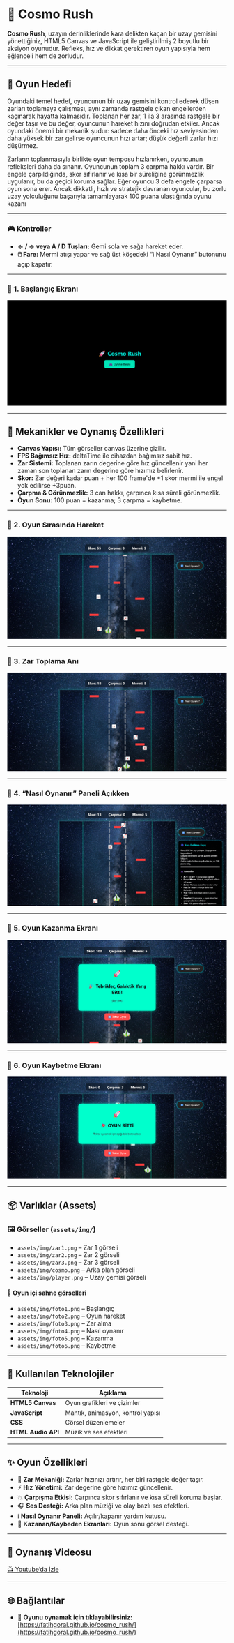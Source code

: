 # 🚀 Cosmo Rush

**Cosmo Rush**, uzayın derinliklerinde kara delikten kaçan bir uzay gemisini yönettiğiniz, HTML5 Canvas ve JavaScript ile geliştirilmiş 2 boyutlu bir aksiyon oyunudur. Refleks, hız ve dikkat gerektiren oyun yapısıyla hem eğlenceli hem de zorludur.

---

## 🎯 Oyun Hedefi

Oyundaki temel hedef, oyuncunun bir uzay gemisini kontrol ederek düşen zarları toplamaya çalışması, aynı zamanda rastgele çıkan engellerden kaçınarak hayatta kalmasıdır. Toplanan her zar, 1 ila 3 arasında rastgele bir değer taşır ve bu değer, oyuncunun hareket hızını doğrudan etkiler. Ancak oyundaki önemli bir mekanik şudur: sadece daha önceki hız seviyesinden daha yüksek bir zar gelirse oyuncunun hızı artar; düşük değerli zarlar hızı düşürmez.

Zarların toplanmasıyla birlikte oyun temposu hızlanırken, oyuncunun refleksleri daha da sınanır. Oyuncunun toplam 3 çarpma hakkı vardır. Bir engele çarpıldığında, skor sıfırlanır ve kısa bir süreliğine görünmezlik uygulanır, bu da geçici koruma sağlar. Eğer oyuncu 3 defa engele çarparsa oyun sona erer. Ancak dikkatli, hızlı ve stratejik davranan oyuncular, bu zorlu uzay yolculuğunu başarıyla tamamlayarak 100 puana ulaştığında oyunu kazanı

---

### 🎮 Kontroller

- **← / → veya A / D Tuşları:** Gemi sola ve sağa hareket eder.  
- **🖱️ Fare:** Mermi atışı yapar ve sağ üst köşedeki “ℹ️ Nasıl Oynanır” butonunu açıp kapatır.


---

### 📸 1. Başlangıç Ekranı
![Foto 1](assets/img/foto1.png)

---

## 🧩 Mekanikler ve Oynanış Özellikleri

- **Canvas Yapısı:** Tüm görseller canvas üzerine çizilir.
- **FPS Bağımsız Hız:** deltaTime ile cihazdan bağımsız sabit hız.
- **Zar Sistemi:** Toplanan zarın degerine göre hız güncellenir yani her zaman son toplanan zarın degerine göre hızımız belirlenir.
- **Skor:** Zar değeri kadar puan + her 100 frame'de +1 skor mermi ile engel yok edilirse +3puan.
- **Çarpma & Görünmezlik:** 3 can hakkı, çarpınca kısa süreli görünmezlik.
- **Oyun Sonu:** 100 puan = kazanma; 3 çarpma = kaybetme.

---

### 📸 2. Oyun Sırasında Hareket
![Foto 2](assets/img/foto2.png)


---

### 📸 3. Zar Toplama Anı
![Foto 3](assets/img/foto3.png)

---

### 📸 4. “Nasıl Oynanır” Paneli Açıkken
![Foto 4](assets/img/foto4.png)

---

### 📸 5. Oyun Kazanma Ekranı
![Foto 5](assets/img/foto5.png)

---

### 📸 6. Oyun Kaybetme Ekranı
![Foto 6](assets/img/foto6.png)

---

## 📦 Varlıklar (Assets)

### 🖼️ Görseller (`assets/img/`)
- `assets/img/zar1.png` – Zar 1 görseli  
- `assets/img/zar2.png` – Zar 2 görseli  
- `assets/img/zar3.png` – Zar 3 görseli  
- `assets/img/cosmo.png` – Arka plan görseli  
- `assets/img/player.png` – Uzay gemisi görseli  

#### 📸 Oyun içi sahne görselleri
- `assets/img/foto1.png` – Başlangıç  
- `assets/img/foto2.png` – Oyun hareket  
- `assets/img/foto3.png` – Zar alma  
- `assets/img/foto4.png` – Nasıl oynanır  
- `assets/img/foto5.png` – Kazanma  
- `assets/img/foto6.png` – Kaybetme  


---

## 🔧 Kullanılan Teknolojiler

| Teknoloji        | Açıklama                                      |
|------------------|-----------------------------------------------|
| **HTML5 Canvas** | Oyun grafikleri ve çizimler                   |
| **JavaScript**   | Mantık, animasyon, kontrol yapısı             |
| **CSS**          | Görsel düzenlemeler                           |
| **HTML Audio API** | Müzik ve ses efektleri                      |

---

## ✨ Oyun Özellikleri

- 🎲 **Zar Mekaniği:** Zarlar hızınızı artırır, her biri rastgele değer taşır.  
- ⚡ **Hız Yönetimi:** Zar degerine göre hızımız güncellenir.  
- 💥 **Çarpışma Etkisi:** Çarpınca skor sıfırlanır ve kısa süreli koruma başlar.  
- 🎧 **Ses Desteği:** Arka plan müziği ve olay bazlı ses efektleri.  
- ℹ️ **Nasıl Oynanır Paneli:** Açılır/kapanır yardım kutusu.  
- 🏁 **Kazanan/Kaybeden Ekranları:** Oyun sonu görsel desteği.

---

## 🎥 Oynanış Videosu

[📺 Youtube’da İzle](https://www.youtube.com/watch?v=x9k5CtC12d8)

---


## 🌐 Bağlantılar

- 🔗 **Oyunu oynamak için tıklayabilirsiniz:** [https://fatihgoral.github.io/cosmo_rush/](https://fatihgoral.github.io/cosmo_rush/)



